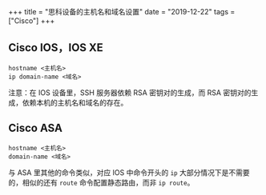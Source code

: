 +++
title = "思科设备的主机名和域名设置"
date = "2019-12-22"
tags = ["Cisco"]
+++

## Cisco IOS，IOS XE

```
hostname <主机名>
ip domain-name <域名>
```

注意：在 IOS 设备里，SSH 服务器依赖 RSA 密钥对的生成，而 RSA 密钥对的生成，依赖本机的主机名和域名的存在。

## Cisco ASA

```
hostname <主机名>
domain-name <域名>
```

与 ASA 里其他的命令类似，对应 IOS 中命令开头的 `ip` 大部分情况下是不需要的，相似的还有 `route` 命令配置静态路由，而非 `ip route`。
